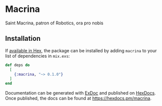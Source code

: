 # Macrina

Saint Macrina, patron of Robotics, ora pro nobis

## Installation

If [available in Hex](https://hex.pm/docs/publish), the package can be installed
by adding `macrina` to your list of dependencies in `mix.exs`:

```elixir
def deps do
  [
    {:macrina, "~> 0.1.0"}
  ]
end
```

Documentation can be generated with [ExDoc](https://github.com/elixir-lang/ex_doc)
and published on [HexDocs](https://hexdocs.pm). Once published, the docs can
be found at <https://hexdocs.pm/macrina>.

